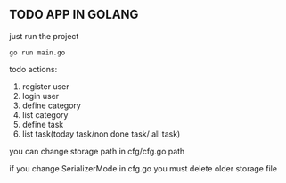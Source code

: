 ## TODO APP IN GOLANG

just run the project

``go run main.go
``

todo actions:
1. register user
2. login user
3. define category
4. list category
5. define task
6. list task(today task/non done task/ all task)


you can change storage path in cfg/cfg.go path

if you change SerializerMode in cfg.go you must delete older storage file